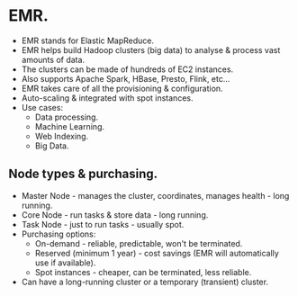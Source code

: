 # **EMR.**

* EMR stands for Elastic MapReduce.
* EMR helps build Hadoop clusters (big data) to analyse & process vast amounts of data.
* The clusters can be made of hundreds of EC2 instances.
* Also supports Apache Spark, HBase, Presto, Flink, etc...
* EMR takes care of all the provisioning & configuration.
* Auto-scaling & integrated with spot instances.
* Use cases:
    * Data processing.
    * Machine Learning.
    * Web Indexing.
    * Big Data.

## **Node types & purchasing.**

* Master Node - manages the cluster, coordinates, manages health - long running.
* Core Node - run tasks & store data - long running.
* Task Node - just to run tasks - usually spot.
* Purchasing options:
    * On-demand - reliable, predictable, won't be terminated.
    * Reserved (minimum 1 year) - cost savings (EMR will automatically use if available).
    * Spot instances - cheaper, can be terminated, less reliable.
* Can have a long-running cluster or a temporary (transient) cluster.